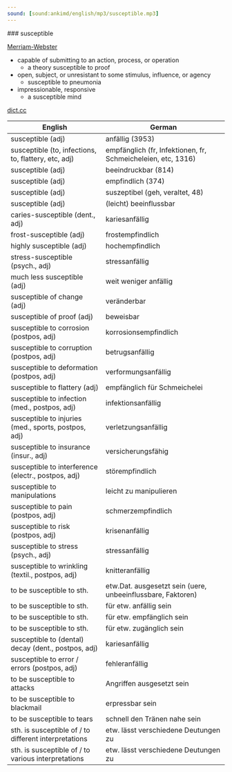 ```yaml
---
sound: [sound:ankimd/english/mp3/susceptible.mp3]
---
```


\### susceptible

[Merriam-Webster](https://www.merriam-webster.com/dictionary/susceptible)

- capable of submitting to an action, process, or operation
    - a theory susceptible to proof
- open, subject, or unresistant to some stimulus, influence, or agency
    - susceptible to pneumonia
- impressionable, responsive
    - a susceptible mind

[dict.cc](https://www.dict.cc/susceptible)

| English        | German       |
| -------------- | ------------ |
| susceptible (adj) | anfällig (3953) |
| susceptible (to, infections, to, flattery, etc, adj) | empfänglich (fr, Infektionen, fr, Schmeicheleien, etc, 1316) |
| susceptible (adj) | beeindruckbar (814) |
| susceptible (adj) | empfindlich (374) |
| susceptible (adj) | suszeptibel (geh, veraltet, 48) |
| susceptible (adj) | (leicht) beeinflussbar |
| caries-susceptible (dent., adj) | kariesanfällig |
| frost-susceptible (adj) | frostempfindlich |
| highly susceptible (adj) | hochempfindlich |
| stress-susceptible (psych., adj) | stressanfällig |
| much less susceptible (adj) | weit weniger anfällig |
| susceptible of change (adj) | veränderbar |
| susceptible of proof (adj) | beweisbar |
| susceptible to corrosion (postpos, adj) | korrosionsempfindlich |
| susceptible to corruption (postpos, adj) | betrugsanfällig |
| susceptible to deformation (postpos, adj) | verformungsanfällig |
| susceptible to flattery (adj) | empfänglich für Schmeichelei |
| susceptible to infection (med., postpos, adj) | infektionsanfällig |
| susceptible to injuries (med., sports, postpos, adj) | verletzungsanfällig |
| susceptible to insurance (insur., adj) | versicherungsfähig |
| susceptible to interference (electr., postpos, adj) | störempfindlich |
| susceptible to manipulations | leicht zu manipulieren |
| susceptible to pain (postpos, adj) | schmerzempfindlich |
| susceptible to risk (postpos, adj) | krisenanfällig |
| susceptible to stress (psych., adj) | stressanfällig |
| susceptible to wrinkling (textil., postpos, adj) | knitteranfällig |
| to be susceptible to sth. | etw.Dat. ausgesetzt sein (uere, unbeeinflussbare, Faktoren) |
| to be susceptible to sth. | für etw. anfällig sein |
| to be susceptible to sth. | für etw. empfänglich sein |
| to be susceptible to sth. | für etw. zugänglich sein |
| susceptible to (dental) decay (dent., postpos, adj) | kariesanfällig |
| susceptible to error / errors (postpos, adj) | fehleranfällig |
| to be susceptible to attacks | Angriffen ausgesetzt sein |
| to be susceptible to blackmail | erpressbar sein |
| to be susceptible to tears | schnell den Tränen nahe sein |
| sth. is susceptible of / to different interpretations | etw. lässt verschiedene Deutungen zu |
| sth. is susceptible of / to various interpretations | etw. lässt verschiedene Deutungen zu |
